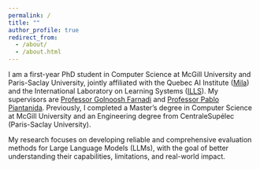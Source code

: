 ```yaml
---
permalink: /
title: ""
author_profile: true
redirect_from: 
  - /about/
  - /about.html
---
```


I am a first-year PhD student in Computer Science at McGill University and Paris-Saclay University, jointly affiliated with the Quebec AI Institute ([Mila](https://mila.quebec/en)) and the International Laboratory on Learning Systems ([ILLS](https://reporter.mcgill.ca/international-lab-dedicated-to-artificial-intelligence-kicks-off-in-montreal/)). My supervisors are [Professor Golnoosh Farnadi](https://gfarnadi.github.io/) and [Professor Pablo Piantanida](https://sites.google.com/mila.quebec/pablo-piantanida/home). Previously, I completed a Master’s degree in Computer Science at McGill University and an Engineering degree from CentraleSupélec (Paris-Saclay University).

My research focuses on developing reliable and comprehensive evaluation methods for Large Language Models (LLMs), with the goal of better understanding their capabilities, limitations, and real-world impact. 


